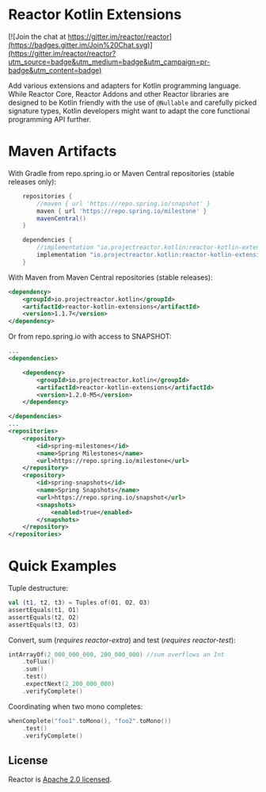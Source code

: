 # Reactor Kotlin Extensions

[![Join the chat at https://gitter.im/reactor/reactor](https://badges.gitter.im/Join%20Chat.svg)](https://gitter.im/reactor/reactor?utm_source=badge&utm_medium=badge&utm_campaign=pr-badge&utm_content=badge)

Add various extensions and adapters for Kotlin programming language. While Reactor Core, Reactor Addons and other Reactor libraries 
are designed to be Kotlin friendly with the use of `@Nullable` and carefully picked signature types, Kotlin developers might 
want to adapt the core functional programming API further.

# Maven Artifacts

With Gradle from repo.spring.io or Maven Central repositories (stable releases only):

```groovy
    repositories {
        //maven { url 'https://repo.spring.io/snapshot' }
        maven { url 'https://repo.spring.io/milestone' }
        mavenCentral()
    }

    dependencies {
        //implementation "io.projectreactor.kotlin:reactor-kotlin-extensions:1.2.0-SNAPSHOT"
        implementation "io.projectreactor.kotlin:reactor-kotlin-extensions:1.2.0-M5"
    }
```

With Maven from Maven Central repositories (stable releases):

```xml
<dependency>
    <groupId>io.projectreactor.kotlin</groupId>
    <artifactId>reactor-kotlin-extensions</artifactId>
    <version>1.1.7</version>
</dependency>
```

Or from repo.spring.io with access to SNAPSHOT: 

```xml
...
<dependencies>

    <dependency>
        <groupId>io.projectreactor.kotlin</groupId>
        <artifactId>reactor-kotlin-extensions</artifactId>
        <version>1.2.0-M5</version>
    </dependency>

</dependencies>
...
<repositories>
    <repository>
        <id>spring-milestones</id>
        <name>Spring Milestones</name>
        <url>https://repo.spring.io/milestone</url>
    </repository>
    <repository>
        <id>spring-snapshots</id>
        <name>Spring Snapshots</name>
        <url>https://repo.spring.io/snapshot</url>
        <snapshots>
            <enabled>true</enabled>
        </snapshots>
    </repository>
</repositories>

```

# Quick Examples

Tuple destructure:
```kotlin
val (t1, t2, t3) = Tuples.of(O1, O2, O3)
assertEquals(t1, O1)
assertEquals(t2, O2)
assertEquals(t3, O3)
```

Convert, sum (*requires reactor-extra*) and test (*requires reactor-test*):
```kotlin
intArrayOf(2_000_000_000, 200_000_000) //sum overflows an Int
    .toFlux()
    .sum()
    .test()
    .expectNext(2_200_000_000)
    .verifyComplete()
```

Coordinating when two mono completes:
```kotlin
whenComplete("foo1".toMono(), "foo2".toMono())
    .test()
    .verifyComplete()
```

## License

Reactor is [Apache 2.0 licensed](https://www.apache.org/licenses/LICENSE-2.0.html).
